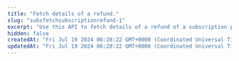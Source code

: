 ```yaml
---
title: "Fetch details of a refund."
slug: "subsfetchsubscriptionrefund-1"
excerpt: "Use this API to fetch details of a refund of a subscription payment."
hidden: false
createdAt: "Fri Jul 19 2024 06:28:22 GMT+0000 (Coordinated Universal Time)"
updatedAt: "Fri Jul 19 2024 06:28:22 GMT+0000 (Coordinated Universal Time)"
---
```

